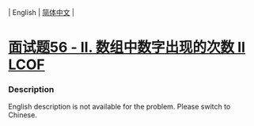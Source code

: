 | English | [简体中文](README.md) |

# [面试题56 - II. 数组中数字出现的次数 II LCOF](https://leetcode-cn.com/problems/shu-zu-zhong-shu-zi-chu-xian-de-ci-shu-ii-lcof)
 ### Description
<p>English description is not available for the problem. Please switch to Chinese.</p>
